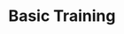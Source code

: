 ---
title: Basic Training
description: The ultimate beginner's guide to learning Flutter
weight: 10
lastmod: 2021-11-11T10:23:30-09:00
draft: false
emoji: 🎖️
vimeo: 
free: true
video_length: 4:55
chapter_start: Basic Training
---